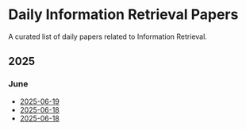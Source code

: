 # Daily Information Retrieval Papers

A curated list of daily papers related to Information Retrieval.

## 2025

### June
- [2025-06-19](./reports/2025-06/2025-06-19.md)
- [2025-06-18](./reports/2025-06/2025-06-18.md)
- [2025-06-18](./2025-06/2025-06-18.md)
